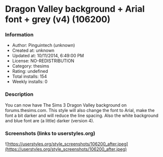 # Dragon Valley background + Arial font + grey (v4) (106200)

### Information
- Author: Pinguintech (unknown)
- Created at: unknown
- Updated at: 10/11/2014, 6:49:00 PM
- License: NO-REDISTRIBUTION
- Category: thesims
- Rating: undefined
- Total installs: 154
- Weekly installs: 0


### Description
You can now have The Sims 3 Dragon Valley background on forums.thesims.com. This style will also change the font to Arial, make the font a bit darker and will reduce the line spacing. Also the white background and blue font are (a little) darker (version 4).


### Screenshots (links to userstyles.org)
![https://userstyles.org/style_screenshots/106200_after.jpeg](https://userstyles.org/style_screenshots/106200_after.jpeg)


